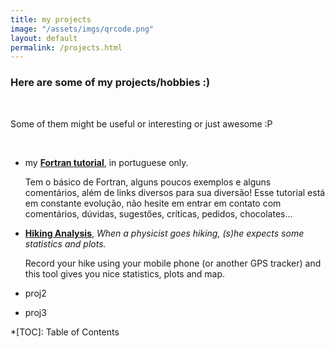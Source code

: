 ```yaml
---
title: my projects
image: "/assets/imgs/qrcode.png"
layout: default
permalink: /projects.html
---
```


### Here are some of my projects/hobbies :)

<br>

Some of them might be useful or interesting or just awesome :P

<br>

- my **[Fortran tutorial](https://gist.github.com/heitorPB/abc750898443d6302b0b733c8a87faa5)**,
  in portuguese only.

  Tem o básico de Fortran, alguns poucos exemplos e alguns comentários, além
  de links diversos para sua diversão! Esse tutorial está em constante
  evolução, não hesite em entrar em contato com comentários, dúvidas,
  sugestőes, críticas, pedidos, chocolates...

- **[Hiking Analysis](https://github.com/heitorPB/HikingAnalysis)**,
  _When a physicist goes hiking, (s)he expects some statistics and plots._

  Record your hike using your mobile phone (or another GPS tracker) and this
  tool gives you nice statistics, plots and map.

- proj2

- proj3

*[TOC]: Table of Contents